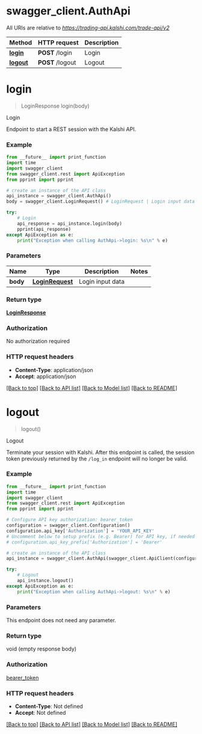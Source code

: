 # swagger_client.AuthApi

All URIs are relative to *https://trading-api.kalshi.com/trade-api/v2*

Method | HTTP request | Description
------------- | ------------- | -------------
[**login**](AuthApi.md#login) | **POST** /login | Login
[**logout**](AuthApi.md#logout) | **POST** /logout | Logout

# **login**
> LoginResponse login(body)

Login

Endpoint to start a REST session with the Kalshi API.

### Example
```python
from __future__ import print_function
import time
import swagger_client
from swagger_client.rest import ApiException
from pprint import pprint

# create an instance of the API class
api_instance = swagger_client.AuthApi()
body = swagger_client.LoginRequest() # LoginRequest | Login input data

try:
    # Login
    api_response = api_instance.login(body)
    pprint(api_response)
except ApiException as e:
    print("Exception when calling AuthApi->login: %s\n" % e)
```

### Parameters

Name | Type | Description  | Notes
------------- | ------------- | ------------- | -------------
 **body** | [**LoginRequest**](LoginRequest.md)| Login input data | 

### Return type

[**LoginResponse**](LoginResponse.md)

### Authorization

No authorization required

### HTTP request headers

 - **Content-Type**: application/json
 - **Accept**: application/json

[[Back to top]](#) [[Back to API list]](../README.md#documentation-for-api-endpoints) [[Back to Model list]](../README.md#documentation-for-models) [[Back to README]](../README.md)

# **logout**
> logout()

Logout

Terminate your session with Kalshi. After this endpoint is called, the session token previously returned by the `/log_in` endpoint will no longer be valid.

### Example
```python
from __future__ import print_function
import time
import swagger_client
from swagger_client.rest import ApiException
from pprint import pprint

# Configure API key authorization: bearer_token
configuration = swagger_client.Configuration()
configuration.api_key['Authorization'] = 'YOUR_API_KEY'
# Uncomment below to setup prefix (e.g. Bearer) for API key, if needed
# configuration.api_key_prefix['Authorization'] = 'Bearer'

# create an instance of the API class
api_instance = swagger_client.AuthApi(swagger_client.ApiClient(configuration))

try:
    # Logout
    api_instance.logout()
except ApiException as e:
    print("Exception when calling AuthApi->logout: %s\n" % e)
```

### Parameters
This endpoint does not need any parameter.

### Return type

void (empty response body)

### Authorization

[bearer_token](../README.md#bearer_token)

### HTTP request headers

 - **Content-Type**: Not defined
 - **Accept**: Not defined

[[Back to top]](#) [[Back to API list]](../README.md#documentation-for-api-endpoints) [[Back to Model list]](../README.md#documentation-for-models) [[Back to README]](../README.md)

